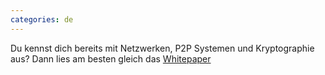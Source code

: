 ```yaml
---
categories: de
---
```


Du kennst dich bereits mit Netzwerken, P2P Systemen und Kryptographie aus?
Dann lies am besten gleich das [Whitepaper](https://github.com/cjdelisle/cjdns/blob/master/doc/Whitepaper.md)

